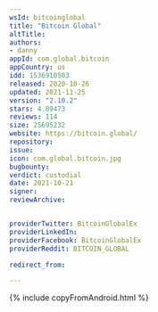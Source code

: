 ```yaml
---
wsId: bitcoinglobal
title: "Bitcoin Global"
altTitle: 
authors:
- danny
appId: com.global.bitcoin
appCountry: us
idd: 1536910503
released: 2020-10-26
updated: 2021-11-25
version: "2.10.2"
stars: 4.89473
reviews: 114
size: 25695232
website: https://bitcoin.global/
repository: 
issue: 
icon: com.global.bitcoin.jpg
bugbounty: 
verdict: custodial
date: 2021-10-21
signer: 
reviewArchive:


providerTwitter: BitcoinGlobalEx
providerLinkedIn: 
providerFacebook: BitcoinGlobalEx
providerReddit: BITCOIN_GLOBAL

redirect_from:

---
```


{% include copyFromAndroid.html %}
